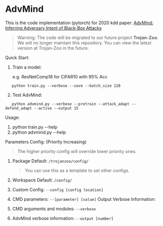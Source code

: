 # AdvMind

This is the code implementation (pytorch) for 2020 kdd paper: 
[AdvMind: Inferring Adversary Intent of Black-Box Attacks](https://arxiv.org/abs/2006.09539)

> Warning: The code will be migrated to our future project **Trojan-Zoo**. We will no longer maintain this repository. You can view the latest version at Trojan-Zoo in the future.

Quick Start:

1. Train a model:

   e.g. ResNetComp18 for CIFAR10 with 95% Acc
   

``` python3
   python train.py --verbose --save --batch_size 128
   ```

2. Test AdvMind:   

``` python3
   python advmind.py --verbose --pretrain --attack_adapt --defend_adapt --active --output 15
   ```

Usage:

1. python train.py --help
2. python advmind.py --help

Parameters Config: (Priority Increasing)

> The higher priority config will override lower priority ones.

1. Package Default: `/trojanzoo/config/`
    > You can use this as a template to set other configs.

2. Workspace Default: `/config/`
3. Custom Config: `--config [config location]`
4. CMD parameters: `--[parameter] [value]`
Output Verbose Information:

1. CMD arguments and modules: `--verbose`
2. AdvMind verbose information: `--output [number]`
